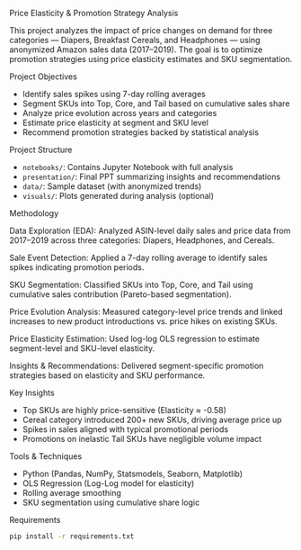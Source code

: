 
Price Elasticity & Promotion Strategy Analysis

This project analyzes the impact of price changes on demand for three categories — Diapers, Breakfast Cereals, and Headphones — using anonymized Amazon sales data (2017–2019). The goal is to optimize promotion strategies using price elasticity estimates and SKU segmentation.

Project Objectives

- Identify sales spikes using 7-day rolling averages
- Segment SKUs into Top, Core, and Tail based on cumulative sales share
- Analyze price evolution across years and categories
- Estimate price elasticity at segment and SKU level
- Recommend promotion strategies backed by statistical analysis

Project Structure

- `notebooks/`: Contains Jupyter Notebook with full analysis
- `presentation/`: Final PPT summarizing insights and recommendations
- `data/`: Sample dataset (with anonymized trends)
- `visuals/`: Plots generated during analysis (optional)

Methodology

Data Exploration (EDA):
Analyzed ASIN-level daily sales and price data from 2017–2019 across three categories: Diapers, Headphones, and Cereals.

Sale Event Detection:
Applied a 7-day rolling average to identify sales spikes indicating promotion periods.

SKU Segmentation:
Classified SKUs into Top, Core, and Tail using cumulative sales contribution (Pareto-based segmentation).

Price Evolution Analysis:
Measured category-level price trends and linked increases to new product introductions vs. price hikes on existing SKUs.

Price Elasticity Estimation:
Used log-log OLS regression to estimate segment-level and SKU-level elasticity.

Insights & Recommendations:
Delivered segment-specific promotion strategies based on elasticity and SKU performance.



Key Insights

- Top SKUs are highly price-sensitive (Elasticity ≈ -0.58)
- Cereal category introduced 200+ new SKUs, driving average price up
- Spikes in sales aligned with typical promotional periods
- Promotions on inelastic Tail SKUs have negligible volume impact

Tools & Techniques

- Python (Pandas, NumPy, Statsmodels, Seaborn, Matplotlib)
- OLS Regression (Log-Log model for elasticity)
- Rolling average smoothing
- SKU segmentation using cumulative share logic

Requirements

```bash
pip install -r requirements.txt

